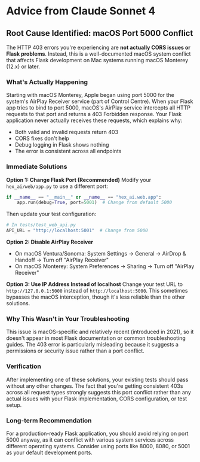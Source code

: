 # Advice from Claude Sonnet 4

## Root Cause Identified: macOS Port 5000 Conflict

The HTTP 403 errors you're experiencing are **not actually CORS issues or Flask problems**. Instead, this is a well-documented macOS system conflict that affects Flask development on Mac systems running macOS Monterey (12.x) or later.

### What's Actually Happening

Starting with macOS Monterey, Apple began using port 5000 for the system's AirPlay Receiver service (part of Control Centre). When your Flask app tries to bind to port 5000, macOS's AirPlay service intercepts all HTTP requests to that port and returns a 403 Forbidden response. Your Flask application never actually receives these requests, which explains why:

- Both valid and invalid requests return 403
- CORS fixes don't help
- Debug logging in Flask shows nothing
- The error is consistent across all endpoints

### Immediate Solutions

**Option 1: Change Flask Port (Recommended)**
Modify your `hex_ai/web/app.py` to use a different port:

```python
if __name__ == "__main__" or __name__ == "hex_ai.web.app":
    app.run(debug=True, port=5001)  # Change from default 5000
```

Then update your test configuration:
```python
# In tests/test_web_api.py
API_URL = "http://localhost:5001"  # Change from 5000
```

**Option 2: Disable AirPlay Receiver**
- On macOS Ventura/Sonoma: System Settings → General → AirDrop & Handoff → Turn off "AirPlay Receiver"
- On macOS Monterey: System Preferences → Sharing → Turn off "AirPlay Receiver"

**Option 3: Use IP Address Instead of localhost**
Change your test URL to `http://127.0.0.1:5000` instead of `http://localhost:5000`. This sometimes bypasses the macOS interception, though it's less reliable than the other solutions.

### Why This Wasn't in Your Troubleshooting

This issue is macOS-specific and relatively recent (introduced in 2021), so it doesn't appear in most Flask documentation or common troubleshooting guides. The 403 error is particularly misleading because it suggests a permissions or security issue rather than a port conflict.

### Verification

After implementing one of these solutions, your existing tests should pass without any other changes. The fact that you're getting consistent 403s across all request types strongly suggests this port conflict rather than any actual issues with your Flask implementation, CORS configuration, or test setup.

### Long-term Recommendation

For a production-ready Flask application, you should avoid relying on port 5000 anyway, as it can conflict with various system services across different operating systems. Consider using ports like 8000, 8080, or 5001 as your default development ports.